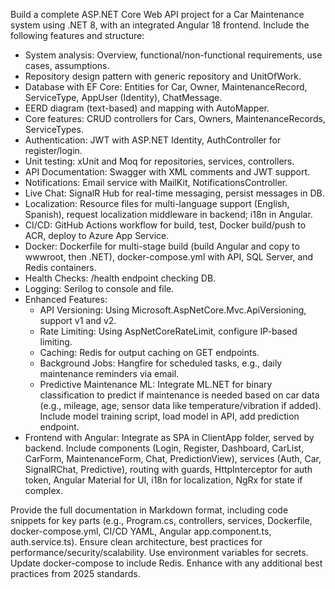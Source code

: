 Build a complete ASP.NET Core Web API project for a Car Maintenance system using .NET 8, with an integrated Angular 18 frontend. Include the following features and structure:

- System analysis: Overview, functional/non-functional requirements, use cases, assumptions.
- Repository design pattern with generic repository and UnitOfWork.
- Database with EF Core: Entities for Car, Owner, MaintenanceRecord, ServiceType, AppUser (Identity), ChatMessage.
- EERD diagram (text-based) and mapping with AutoMapper.
- Core features: CRUD controllers for Cars, Owners, MaintenanceRecords, ServiceTypes.
- Authentication: JWT with ASP.NET Identity, AuthController for register/login.
- Unit testing: xUnit and Moq for repositories, services, controllers.
- API Documentation: Swagger with XML comments and JWT support.
- Notifications: Email service with MailKit, NotificationsController.
- Live Chat: SignalR Hub for real-time messaging, persist messages in DB.
- Localization: Resource files for multi-language support (English, Spanish), request localization middleware in backend; i18n in Angular.
- CI/CD: GitHub Actions workflow for build, test, Docker build/push to ACR, deploy to Azure App Service.
- Docker: Dockerfile for multi-stage build (build Angular and copy to wwwroot, then .NET), docker-compose.yml with API, SQL Server, and Redis containers.
- Health Checks: /health endpoint checking DB.
- Logging: Serilog to console and file.
- Enhanced Features:
  - API Versioning: Using Microsoft.AspNetCore.Mvc.ApiVersioning, support v1 and v2.
  - Rate Limiting: Using AspNetCoreRateLimit, configure IP-based limiting.
  - Caching: Redis for output caching on GET endpoints.
  - Background Jobs: Hangfire for scheduled tasks, e.g., daily maintenance reminders via email.
  - Predictive Maintenance ML: Integrate ML.NET for binary classification to predict if maintenance is needed based on car data (e.g., mileage, age, sensor data like temperature/vibration if added). Include model training script, load model in API, add prediction endpoint.
- Frontend with Angular: Integrate as SPA in ClientApp folder, served by backend. Include components (Login, Register, Dashboard, CarList, CarForm, MaintenanceForm, Chat, PredictionView), services (Auth, Car, SignalRChat, Predictive), routing with guards, HttpInterceptor for auth token, Angular Material for UI, i18n for localization, NgRx for state if complex.

Provide the full documentation in Markdown format, including code snippets for key parts (e.g., Program.cs, controllers, services, Dockerfile, docker-compose.yml, CI/CD YAML, Angular app.component.ts, auth.service.ts). Ensure clean architecture, best practices for performance/security/scalability. Use environment variables for secrets. Update docker-compose to include Redis. Enhance with any additional best practices from 2025 standards.
